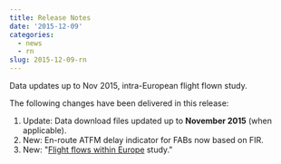 ```yaml
---
title: Release Notes
date: '2015-12-09'
categories:
  - news
  - rn
slug: 2015-12-09-rn
---
```


Data updates up to Nov 2015, intra-European flight flown study.

The following changes have been delivered in this release:

1. Update: Data download files updated up to **November 2015** (when applicable).
1. New: En-route ATFM delay indicator for FABs now based on FIR.
2. New: "[Flight flows within Europe](/study/flows-intra/) study."
